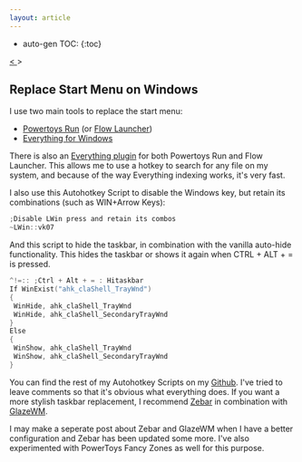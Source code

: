 ```yaml
---
layout: article
---
```

* auto-gen TOC:
{:toc}

<a class="prev" href="/articles/2024/whynottrump"> < </a>
<a class="next"> > </a>

## Replace Start Menu on Windows

I use two main tools to replace the start menu:
- [Powertoys Run](https://learn.microsoft.com/en-us/windows/powertoys/run) (or [Flow Launcher](https://www.flowlauncher.com/))
- [Everything for Windows](https://www.voidtools.com/downloads/)

There is also an [Everything plugin](https://github.com/lin-ycv/EverythingPowerToys) for both Powertoys Run and Flow Launcher. This allows me to use a hotkey to search for any file on my system, and because of the way Everything indexing works, it's very fast.

I also use this Autohotkey Script to disable the Windows key, but retain its combinations (such as WIN+Arrow Keys):

```c      
;Disable LWin press and retain its combos
~LWin::vk07
```

And this script to hide the taskbar, in combination with the vanilla auto-hide functionality. This hides the taskbar or shows it again when CTRL + ALT + = is pressed.

```c
^!=:: ;Ctrl + Alt + = : Hitaskbar
If WinExist("ahk_claShell_TrayWnd")
{
 WinHide, ahk_claShell_TrayWnd
 WinHide, ahk_claShell_SecondaryTrayWnd
}
Else
{
 WinShow, ahk_claShell_TrayWnd
 WinShow, ahk_claShell_SecondaryTrayWnd
}
```

You can find the rest of my Autohotkey Scripts on my [Github](https://github.com/wfurney13/dotfiles/blob/master/ahk/hotkeys.ahk). I've tried to leave comments so that it's obvious what everything does. If you want a more stylish taskbar replacement, I recommend [Zebar](https://github.com/glzr-io/zebar) in combination with [GlazeWM](https://github.com/glzr-io/glazewm). 

I may make a seperate post about Zebar and GlazeWM when I have a better configuration and Zebar has been updated some more. I've also experimented with PowerToys Fancy Zones as well for this purpose.